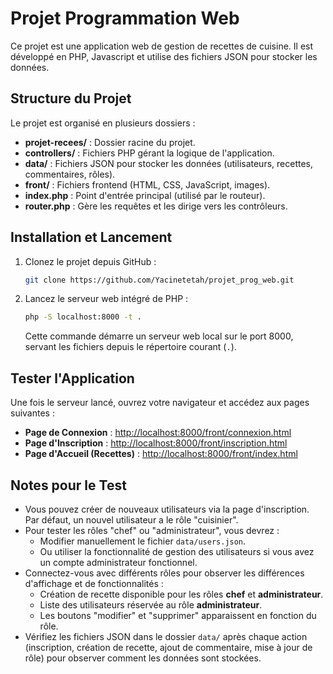 
# Projet Programmation Web

Ce projet est une application web de gestion de recettes de cuisine. Il est développé en PHP, Javascript et utilise des fichiers JSON pour stocker les données.

## Structure du Projet

Le projet est organisé en plusieurs dossiers :

- **projet-recees/** : Dossier racine du projet.
- **controllers/** : Fichiers PHP gérant la logique de l'application.
- **data/** : Fichiers JSON pour stocker les données (utilisateurs, recettes, commentaires, rôles).
- **front/** : Fichiers frontend (HTML, CSS, JavaScript, images).
- **index.php** : Point d'entrée principal (utilisé par le routeur).
- **router.php** : Gère les requêtes et les dirige vers les contrôleurs.

## Installation et Lancement

1. Clonez le projet depuis GitHub :

   ```bash
   git clone https://github.com/Yacinetetah/projet_prog_web.git
   ```

2. Lancez le serveur web intégré de PHP :

   ```bash
   php -S localhost:8000 -t .
   ```

   Cette commande démarre un serveur web local sur le port 8000, servant les fichiers depuis le répertoire courant (`.`).

## Tester l'Application

Une fois le serveur lancé, ouvrez votre navigateur et accédez aux pages suivantes :

- **Page de Connexion** : [http://localhost:8000/front/connexion.html](http://localhost:8000/front/connexion.html)
- **Page d'Inscription** : [http://localhost:8000/front/inscription.html](http://localhost:8000/front/inscription.html)
- **Page d'Accueil (Recettes)** : [http://localhost:8000/front/index.html](http://localhost:8000/front/index.html)

## Notes pour le Test

- Vous pouvez créer de nouveaux utilisateurs via la page d'inscription. Par défaut, un nouvel utilisateur a le rôle "cuisinier".
- Pour tester les rôles "chef" ou "administrateur", vous devrez :
  - Modifier manuellement le fichier `data/users.json`.
  - Ou utiliser la fonctionnalité de gestion des utilisateurs si vous avez un compte administrateur fonctionnel.
- Connectez-vous avec différents rôles pour observer les différences d'affichage et de fonctionnalités :
  - Création de recette disponible pour les rôles **chef** et **administrateur**.
  - Liste des utilisateurs réservée au rôle **administrateur**.
  - Les boutons "modifier" et "supprimer" apparaissent en fonction du rôle.
- Vérifiez les fichiers JSON dans le dossier `data/` après chaque action (inscription, création de recette, ajout de commentaire, mise à jour de rôle) pour observer comment les données sont stockées.
